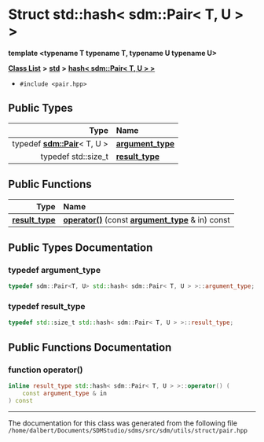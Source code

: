 
<NavBar active_item_id="2"/>

# Struct std::hash&lt; sdm::Pair&lt; T, U &gt; &gt;

**template &lt;typename T typename T, typename U typename U&gt;**


[**Class List**](annotated.md) **>** [**std**](namespacestd.md) **>** [**hash&lt; sdm::Pair&lt; T, U &gt; &gt;**](structstd_1_1hash_3_01sdm_1_1Pair_3_01T_00_01U_01_4_01_4.md)





* `#include <pair.hpp>`











## Public Types

| Type | Name |
| ---: | :--- |
| typedef [**sdm::Pair**](namespacesdm.md#typedef-pair)&lt; T, U &gt; | [**argument\_type**](structstd_1_1hash_3_01sdm_1_1Pair_3_01T_00_01U_01_4_01_4.md#typedef-argument-type)  <br> |
| typedef std::size\_t | [**result\_type**](structstd_1_1hash_3_01sdm_1_1Pair_3_01T_00_01U_01_4_01_4.md#typedef-result-type)  <br> |




## Public Functions

| Type | Name |
| ---: | :--- |
|  [**result\_type**](structstd_1_1hash_3_01sdm_1_1Pair_3_01T_00_01U_01_4_01_4.md#typedef-result-type) | [**operator()**](structstd_1_1hash_3_01sdm_1_1Pair_3_01T_00_01U_01_4_01_4.md#function-operator()) (const [**argument\_type**](structstd_1_1hash_3_01sdm_1_1Pair_3_01T_00_01U_01_4_01_4.md#typedef-argument-type) & in) const<br> |








## Public Types Documentation


### typedef argument\_type 


```cpp
typedef sdm::Pair<T, U> std::hash< sdm::Pair< T, U > >::argument_type;
```



### typedef result\_type 


```cpp
typedef std::size_t std::hash< sdm::Pair< T, U > >::result_type;
```


## Public Functions Documentation


### function operator() 


```cpp
inline result_type std::hash< sdm::Pair< T, U > >::operator() (
    const argument_type & in
) const
```



------------------------------
The documentation for this class was generated from the following file `/home/dalbert/Documents/SDMStudio/sdms/src/sdm/utils/struct/pair.hpp`